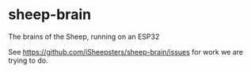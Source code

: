 # sheep-brain
The brains of the Sheep, running on an ESP32

See https://github.com/iSheepsters/sheep-brain/issues for work we are trying to do.
